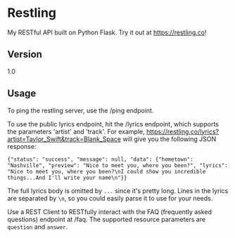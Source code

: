 # Restling

My RESTful API built on Python Flask. Try it out at https://restling.co!

## Version

1.0

## Usage

To ping the restling server, use the /ping endpoint.

To use the public lyrics endpoint, hit the /lyrics endpoint, which supports the parameters 'artist' and 'track'. For example, https://restling.co/lyrics?artist=Taylor_Swift&track=Blank_Space will give you the following JSON response:

```
{"status": "success", "message": null, "data": {"hometown": "Nashville", "preview": "Nice to meet you, where you been?", "lyrics": "Nice to meet you, where you been?\nI could show you incredible things...And I'll write your name\n"}}
```

The full lyrics body is omitted by ```...``` since it's pretty long. Lines in the lyrics are separated by ```\n```, so you could easily parse it to use for your needs.

Use a REST Client to RESTfully interact with the FAQ (frequently asked questions) endpoint at /faq. The supported resource parameters are ```question``` and ```answer```.
